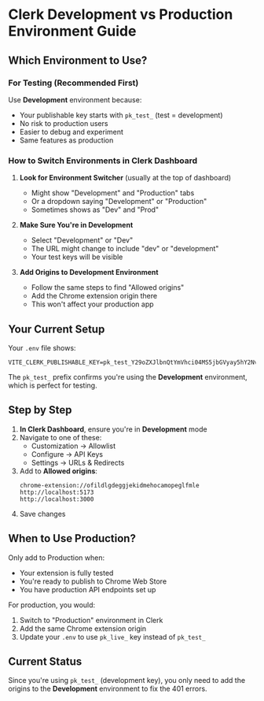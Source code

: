 # Clerk Development vs Production Environment Guide

## Which Environment to Use?

### For Testing (Recommended First)
Use **Development** environment because:
- Your publishable key starts with `pk_test_` (test = development)
- No risk to production users
- Easier to debug and experiment
- Same features as production

### How to Switch Environments in Clerk Dashboard

1. **Look for Environment Switcher** (usually at the top of dashboard)
   - Might show "Development" and "Production" tabs
   - Or a dropdown saying "Development" or "Production"
   - Sometimes shows as "Dev" and "Prod"

2. **Make Sure You're in Development**
   - Select "Development" or "Dev"
   - The URL might change to include "dev" or "development"
   - Your test keys will be visible

3. **Add Origins to Development Environment**
   - Follow the same steps to find "Allowed origins"
   - Add the Chrome extension origin there
   - This won't affect your production app

## Your Current Setup

Your `.env` file shows:
```
VITE_CLERK_PUBLISHABLE_KEY=pk_test_Y29oZXJlbnQtYmVhci04MS5jbGVyay5hY2NvdW50cy5kZXYk
```

The `pk_test_` prefix confirms you're using the **Development** environment, which is perfect for testing.

## Step by Step

1. **In Clerk Dashboard**, ensure you're in **Development** mode
2. Navigate to one of these:
   - Customization → Allowlist
   - Configure → API Keys
   - Settings → URLs & Redirects
3. Add to **Allowed origins**:
   ```
   chrome-extension://ofildlgdeggjekidmehocamopeglfmle
   http://localhost:5173
   http://localhost:3000
   ```
4. Save changes

## When to Use Production?

Only add to Production when:
- Your extension is fully tested
- You're ready to publish to Chrome Web Store
- You have production API endpoints set up

For production, you would:
1. Switch to "Production" environment in Clerk
2. Add the same Chrome extension origin
3. Update your `.env` to use `pk_live_` key instead of `pk_test_`

## Current Status

Since you're using `pk_test_` (development key), you only need to add the origins to the **Development** environment to fix the 401 errors.